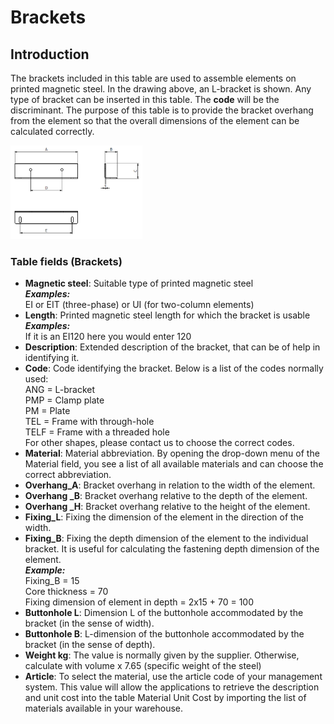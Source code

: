 # Brackets

## Introduction
The brackets included in this table are used to assemble elements on printed magnetic steel. 
In the drawing above, an L-bracket is shown. Any type of bracket can be inserted in this table. The **code** will be the discriminant. The purpose of this table is to provide the bracket overhang from the element so that the overall dimensions of the element can be calculated correctly.



<img src="img/StaffeDi Serraggio.png" height="150px">

### Table fields (Brackets)
- **Magnetic steel**:
Suitable type of printed magnetic steel<br>
***Examples:***<br> 
EI or EIT (three-phase) or UI (for two-column elements)
- **Length**:
Printed magnetic steel length for which the bracket is usable<br>
***Examples:***<br> 
If it is an EI120 here you would enter 120
- **Description**:
Extended description of the bracket, that can be of help in identifying it.
- **Code**:
Code identifying the bracket. Below is a list of the codes normally used:<br>
ANG = L-bracket<br>
PMP = Clamp plate<br>
PM = Plate<br>
TEL = Frame with through-hole<br>
TELF = Frame with a threaded hole<br>
For other shapes, please contact us to choose the correct codes.
- **Material**:
Material abbreviation. By opening the drop-down menu of the Material field, you see a list of all available materials and can choose the correct abbreviation.
- **Overhang_A**:
Bracket overhang in relation to the width of the element.
- **Overhang _B**:
Bracket overhang relative to the depth of the element.
- **Overhang _H**:
Bracket overhang relative to the height of the element.
- **Fixing_L**:
Fixing the dimension of the element in the direction of the width.
- **Fixing_B**:
Fixing the depth dimension of the element to the individual bracket. It is useful for calculating the fastening depth dimension of the element.<br>
***Example:***<br>
Fixing_B = 15 <br>
Core thickness = 70<br>
Fixing dimension of element in depth = 2x15 + 70 = 100
- **Buttonhole L**:
Dimension L of the buttonhole accommodated by the bracket (in the sense of width).
- **Buttonhole B**:
L-dimension of the buttonhole accommodated by the bracket (in the sense of depth).
- **Weight kg**:
The value is normally given by the supplier. Otherwise, calculate with volume x 7.65 (specific weight of the steel)
- **Article**:
To select the material, use the article code of your management system. This value will allow the applications to retrieve the description and unit cost into the table Material Unit Cost by importing the list of materials available in your warehouse.

